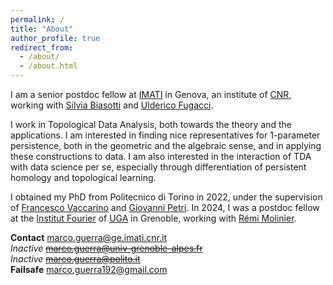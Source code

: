 ```yaml
---
permalink: /
title: "About"
author_profile: true
redirect_from: 
  - /about/
  - /about.html
---
```


I am a senior postdoc fellow at [IMATI](https://www.imati.cnr.it/make_home_page.php?language=ENG&view=GEN) in Genova, an institute of [CNR](https://www.cnr.it/en), working with [Silvia Biasotti](https://imati.cnr.it/mypage.php?idk=PG-67) and [Ulderico Fugacci](https://fugacci.github.io/home/).

I work in Topological Data Analysis, both towards the theory and the applications. I am interested in finding nice representatives for 1-parameter persistence, both in the geometric and the algebraic sense, and in applying these constructions to data. I am also interested in the interaction of TDA with data science per se, especially through differentiation of persistent homology and topological learning. 

I obtained my PhD from Politecnico di Torino in 2022, under the supervision of [Francesco Vaccarino](https://scholar.google.com/citations?user=4XfzoZQAAAAJ&hl=en) and [Giovanni Petri](https://lordgrilo.github.io/). In 2024, I was a postdoc fellow at the [Institut Fourier](https://www-fourier.ujf-grenoble.fr/) of [UGA](https://www.univ-grenoble-alpes.fr/) in Grenoble, working with [Rémi Molinier](https://www-fourier.ujf-grenoble.fr/~molinier/).

**Contact** marco.guerra@ge.imati.cnr.it <br>
*Inactive* ~~marco.guerra@univ-grenoble-alpes.fr~~ <br>
*Inactive* ~~marco.guerra@polito.it~~ <br>
**Failsafe** marco.guerra192@gmail.com <br>

